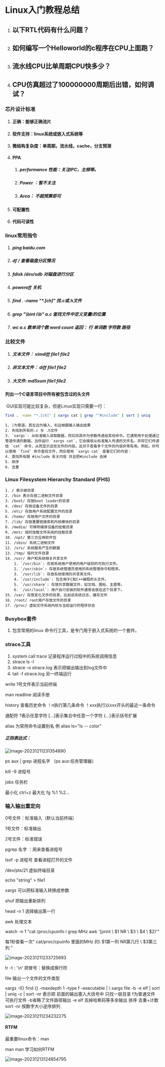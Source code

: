 # Linux入门教程总结

1. ## 以下RTL代码有什么问题？



2. ## 如何编写一个Helloworld的c程序在CPU上面跑？

3. ## 流水线CPU比单周期CPU快多少？

4. ## CPU仿真超过了100000000周期后出错，如何调试？



### 芯片设计标准

   1. #### 正确：能够正确流片

   2. #### 软件支持：linux系统或嵌入式系统等

   3. #### 微结构复杂度：单周期，流水线，cache，分支预测

   4. #### PPA

         1. ##### performance 性能：关注IPC，主频等。

         2. ##### Power ：暂不关注

         3. ##### Area： 不超预算即可

   5. #### 可配置性

   6. #### 代码可读性

### linux常用指令

 1. ##### ping baidu.com

 2. ##### df / 查看磁盘分区情况

 3. ##### fdisk /dev/sdb 对磁盘进行分区

 4. ##### poweroff 关机

 5. ##### find . -name "*.[ch]" 找.c或.h文件

 6. ##### grep "\bint i\b" a.c 查找文件中定义变量i的位置

 7. ##### wc a.c 数单词个数 word count 返回： 行 单词数 字符数 路径

### 比较文件

1. ##### 文本文件： vimdiff file1 file2

2. ##### 非文本文件： diff file1 file2

3. ##### 大文件: md5sum file1 file2

#### 列出一个C语言项目中所有被包含过的头文件

​	GUI实现可能比较复杂，但是Linux实现只需要一行：

```bash
find . -name "*.[ch]" | xargs cat | grep "^#include" | sort | uniq
```

	1. |为管道，其左边为输入，右边根据输入输出结果
	2. 先找到所有的.c 与 .h文件 
	3. `xargs`: 从标准输入读取数据，然后将其作为参数传递给其他命令。它通常用于处理通过管道传递的数据。当你运行 `xargs cat`，它会接收从标准输入传递的文件名，并将它们传递给 `cat` 命令，从而显示这些文件的内容。这对于查看多个文件的内容非常有用。例如，你可以使用 `find` 命令查找文件，然后使用 `xargs cat` 查看它们的内容： 
	4. 查找所有跟 #include 有关内容 并且把#include 去掉
	5. 排序
	6. 去重

### Linux Filesystem Hierarchy Standard (FHS)

	1. / 表示根目录
	2. /bin 表示存放二进制文件目录
	3. /boot/ 存放boot loader的目录
	4. /dev/ 存放设备文件的目录
	5. /etc/ 存放用户系统配置文件的目录
	6. /home/ 存放用户文件的目录
	7. /lib/ 存放重要链接库和内核模块的目录
	8. /media/ 可移除媒体设备的挂载目录
	9. /mnt/ 临时挂载文件系统的挂载目录
	10. /opt/ 第三方应用软件包
	11. /sbin/ 系统二进制文件
	12. /srv/ 系统服务产生的数据
	13. /tmp/ 临时文件目录
	14. /usr/ 用户和系统相关共享文件
	   	1. `/usr/bin`: 存放系统用户使用的用户级别的可执行文件。
	  	2. `/usr/sbin`: 存放系统管理员使用的系统管理命令和程序。
	  	3. `/usr/lib`: 存放系统使用的共享库文件。
	  	4. `/usr/include`: 包含用于C和C++编程的头文件。
	  	5. `/usr/share`: 存放共享数据文件，如文档、图标、主题等。
	  	6. `/usr/local`: 用户自行安装的软件通常会放在这个目录下。
	15. /var/ 存放变化文件的目录，比如说系统日志，缓存文件
	16. /root/ root用户存放文件的目录
	17. /proc/ 虚拟文件系统内核与当前运行的程序状态

### Busybox套件

1. 包含常用的linux 命令行工具，是专门用于嵌入式系统的一个套件。

### strace工具

1. system call trace 记录程序运行过程中的系统调用信息
2. strace ls -l
3. strace -o strace.log 表示把输出输出到log文件中
4. tail -f strace.log 另一终端运行

write 1号文件表示当前终端

man readline 阅读手册

history  查看历史命令   ！n执行第几条命令  ！xxx执行以xxx开头的最近一条命令

通配符  ?表示任意字符 [...]表示集合中任意一个字符 {...}表示括号扩展

alias 为常用命令设置别名  例 alias ls="ls -- color"

##### 正则表达式：

![image-20231211231354890](%E7%AC%AC%E4%B8%80%E8%8A%82%E8%AF%BElinux%E5%85%A5%E9%97%A8%E6%80%BB%E7%BB%93.assets/image-20231211231354890.png)

ps aux | grep 进程名字 （ps aux:任务管理器）

kill -9 进程号

jobs 任务栏

最小化 ctrl+z   最大化  fg  %1 %2...

### 输入输出重定向

0号文件：标准输入（默认当前终端）

1号文件：标准输出

2号文件：标准错误

pgrep 名字   ：用来查看进程号

lsof -p 进程号 查看进程打开的文件

/dev/pts/21 虚拟终端目录

echo "string" > file1

xargs 可以把标准输入转换成参数

shuf 把输出重新排列

head -n 1 选择输出第一行

awk 处理文本

watch -n 1 "cat /proc/cpuinfo l grep MHz  awk '[print \ $1 NR  \ $3 \ $4 \ $2)'"

每1秒查看一次" cat/proc/cpuinfo 里面的MHz 的\ $1第一列 NR第几行 \ $3第三列 "

![image-20231211233725693](%E7%AC%AC%E4%B8%80%E8%8A%82%E8%AF%BElinux%E5%85%A5%E9%97%A8%E6%80%BB%E7%BB%93.assets/image-20231211233725693.png)

tr -t : '\n' 把冒号：替换成换行符

file  输出一个文件的文件类型

xargs -I{}  find {}  -maxdepth 1 -type f -executable | \ xargs file -b -e elf | sort | uniq -c | sort -nr 表示把 前面的输出塞入大括号中 只找一层目录 f为普通文件 可执行文件 -b省略了文件路径输出 -e elf 去掉哈希码等多余输出 排序 去重+计数 sort -nr 按数字大小逆序排列

![image-20231211234232275](%E7%AC%AC%E4%B8%80%E8%8A%82%E8%AF%BElinux%E5%85%A5%E9%97%A8%E6%80%BB%E7%BB%93.assets/image-20231211234232275.png)

#### RTFM

最重要linux命令：man

man man 学习如何RTFM

![image-20231213124854795](%E7%AC%AC%E4%B8%80%E8%8A%82%E8%AF%BElinux%E5%85%A5%E9%97%A8%E6%80%BB%E7%BB%93.assets/image-20231213124854795.png)